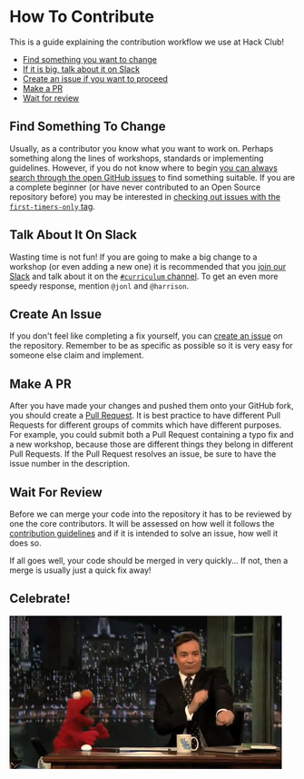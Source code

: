 # How To Contribute

This is a guide explaining the contribution workflow we use at Hack Club!

- [Find something you want to change](#find-something-to-change)
- [If it is big, talk about it on Slack](#talk-about-it-on-slack)
- [Create an issue if you want to proceed](#create-an-issue)
- [Make a PR](#make-a-pr)
- [Wait for review](#wait-for-review)

## Find Something To Change

Usually, as a contributor you know what you want to work on. Perhaps something
along the lines of workshops, standards or implementing guidelines. However, if
you do not know where to begin [you can always search through the open GitHub
issues](https://github.com/hackclub/hackclub/issues) to find something suitable.
If you are a complete beginner (or have never contributed to an Open Source
repository before) you may be interested in [checking out issues with the
`first-timers-only` tag](https://github.com/hackclub/hackclub/issues?utf8=%E2%9C%93&q=is%3Aissue+is%3Aopen+label%3Afirst-timers-only).

## Talk About It On Slack

Wasting time is not fun! If you are going to make a big change to a workshop
(or even adding a new one) it is recommended that you
[join our Slack](https://slack.hackclub.io) and talk
about it on the [`#curriculum` channel](https://starthackclub.slack.com/messages/curriculum/).
To get an even more speedy response, mention `@jonl` and `@harrison`.

## Create An Issue

If you don't feel like completing a fix yourself, you can
[create an issue](https://github.com/hackclub/hackclub/issues/new) on the
repository. Remember to be as specific as possible so it is very easy for
someone else claim and implement.

## Make A PR

After you have made your changes and pushed them onto your GitHub
fork, you should create a
[Pull Request](https://help.github.com/articles/using-pull-requests/). It is
best practice to have different Pull Requests for different groups of commits
which have different purposes. For example, you could submit both a Pull
Request containing a typo fix and a new workshop, because those are different
things they belong in different Pull Requests. If the Pull Request resolves an
issue, be sure to have the issue number in the description.

## Wait For Review

Before we can merge your code into the repository it has to be reviewed by one
the core contributors. It will be assessed on how well it follows the
[contribution guidelines](GUIDELINES.md) and if it is intended to solve an
issue, how well it does so.

If all goes well, your code should be merged in very quickly... If not, then a
merge is usually just a quick fix away!

## Celebrate!

![img/dance.gif](img/dance.gif)
